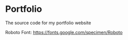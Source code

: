 # Portfolio
The source code for my portfolio website

Roboto Font: https://fonts.google.com/specimen/Roboto
